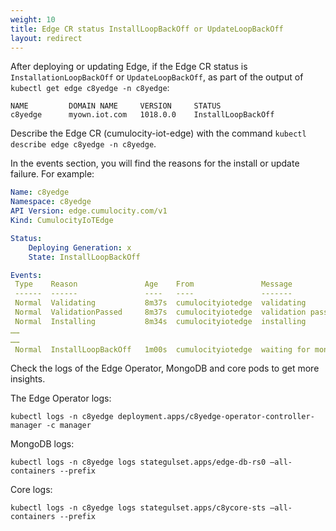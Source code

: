 ```yaml
---
weight: 10
title: Edge CR status InstallLoopBackOff or UpdateLoopBackOff
layout: redirect
---
```

After deploying or updating Edge, if the Edge CR status is `InstallationLoopBackOff` or `UpdateLoopBackOff`, as part of the output of `kubectl get edge c8yedge -n c8yedge`:

```shell
NAME         DOMAIN NAME     VERSION     STATUS     
c8yedge      myown.iot.com   1018.0.0    InstallLoopBackOff
```

Describe the Edge CR (cumulocity-iot-edge) with the command `kubectl describe edge c8yedge -n c8yedge`.

In the events section, you will find the reasons for the install or update failure. For example:

```yaml
Name: c8yedge
Namespace: c8yedge
API Version: edge.cumulocity.com/v1
Kind: CumulocityIoTEdge

Status:
	Deploying Generation: x
	State: InstallLoopBackOff

Events:
 Type    Reason               Age    From               Message
 ------  ------               ----   ----               -------
 Normal  Validating           8m37s  cumulocityiotedge  validating
 Normal  ValidationPassed     8m37s  cumulocityiotedge  validation passed
 Normal  Installing           8m34s  cumulocityiotedge  installing
……
……
 Normal  InstallLoopBackOff   1m00s  cumulocityiotedge  waiting for mongo server to be ready
```

Check the logs of the Edge Operator, MongoDB and core pods to get more insights.

The Edge Operator logs:

```shell
kubectl logs -n c8yedge deployment.apps/c8yedge-operator-controller-manager -c manager
```

MongoDB logs:

```shell
kubectl logs -n c8yedge logs stategulset.apps/edge-db-rs0 –all-containers --prefix
```

Core logs:

```shell
kubectl logs -n c8yedge logs stategulset.apps/c8ycore-sts –all-containers --prefix
```
